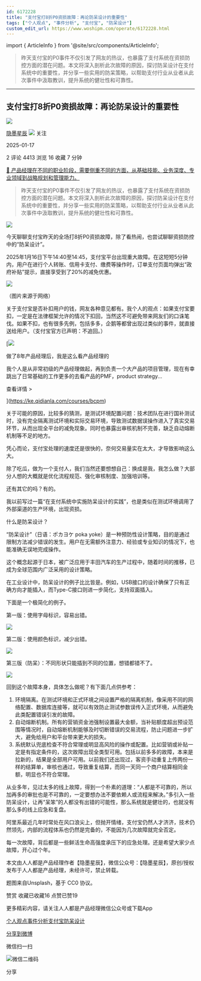 ```yaml
---
id: 6172228
title: "支付宝打8折P0资损故障：再论防呆设计的重要性"
tags: ["个人观点", "事件分析", "支付宝", "防呆设计"]
custom_edit_url: https://www.woshipm.com/operate/6172228.html
---
```

import { ArticleInfo } from '@site/src/components/ArticleInfo';

<ArticleInfo
    author="隐墨星辰"
    authorLink="https://www.woshipm.com/u/1598196"
    published="2025-01-17"
    views={4413}
    comments={2}
    collects={16}
/>

> 昨天支付宝的P0事件不仅引发了网友的热议，也暴露了支付系统在资损防控方面的潜在问题。本文将深入剖析此次故障的原因，探讨防呆设计在支付系统中的重要性，并分享一些实用的防呆策略，以帮助支付行业从业者从此次事件中汲取教训，提升系统的健壮性和可靠性。

---

## 支付宝打8折P0资损故障：再论防呆设计的重要性

[![](https://static.woshipm.com/view/woshipm_api_def_20240921121255_6519.jpg?imageView2/1/w/72/h/72/q/100)](https://www.woshipm.com/u/1598196)

[隐墨星辰](https://www.woshipm.com/u/1598196) ![](https://static.woshipm.com/tag/1101_1@2x.png) 关注

2025-01-17

2 评论 4413 浏览 16 收藏 7 分钟

[🔗 产品经理在不同的职业阶段，需要侧重不同的方面，从基础技能、业务深度、专业领域到战略规划和管理能力。](https://ke.qidianla.com/courses/90pm)

> 昨天支付宝的P0事件不仅引发了网友的热议，也暴露了支付系统在资损防控方面的潜在问题。本文将深入剖析此次故障的原因，探讨防呆设计在支付系统中的重要性，并分享一些实用的防呆策略，以帮助支付行业从业者从此次事件中汲取教训，提升系统的健壮性和可靠性。

![](https://image.woshipm.com/2023/04/13/c6e45858-d9e9-11ed-bd74-00163e0b5ff3.jpg)

今天聊聊支付宝昨天的全场打8折P0资损故障，除了看热闹，也尝试聊聊资损防控中的“防呆设计”。

2025年1月16日下午14:40至14:45，支付宝平台出现重大故障。在这短短5分钟内，用户在进行个人转账、信用卡支付、缴费等操作时，订单支付页面均弹出“政府补贴”提示，直接享受到了20%的减免优惠。

![](https://image.woshipm.com/2025/01/17/90f02152-d46d-11ef-af35-00163e09d72f.png)

（图片来源于网络）

关于支付宝是否补扣用户的钱，网友各种意见都有。我个人的观点：如果支付宝要扣，一定是在法律框架允许的情况下扣回，当然这不可避免带来网友们的口诛笔伐。如果不扣，也有很多先例，包括多多，企鹅等都曾出现过类似的事件，就直接送给用户。（支付宝官方已声明：不追回。）

[![](https://image.woshipm.com/2023/08/02/bf59b8ba-30e4-11ee-88e7-00163e0b5ff3.png)

做了8年产品经理后，我是这么看产品经理的

我个人是从非常初级的产品经理做起，再到负责一个大产品的项目管理，现在有幸跳出了日常基础的工作更多的去看产品的PMF，product strategy...

查看详情 >

](https://ke.qidianla.com/courses/bcpm)

关于可能的原因，比较多的猜测，是测试环境配置问题：技术团队在进行国补测试时，没有完全隔离测试环境和实际交易环境，导致测试数据误操作进入了真实交易环节，从而出现全平台的减免现象。同时也暴露出审核机制不完善，缺乏自动熔断机制等不足的地方。

凭心而论，支付宝处理的速度还是很快的，奈何交易量实在太大，才导致影响这么大。

除了吃瓜，做为一个支付人，我们当然还要想想自己：换成是我，我怎么做？大部分人想的大概就是优化流程规范、强化审核制度、加强培训等。

还有其它的吗？有的。

我以前写过一篇“在支付系统中实施防呆设计的实践”，也是类似在测试环境调用了外部渠道的生产环境，出现资损。

什么是防呆设计？

“防呆设计”（日语：ポカヨケ poka yoke）是一种预防性设计策略，目的是通过限制方法减少错误的发生。用户在无需额外注意力、经验或专业知识的情况下，也能准确无误地完成操作。

这个概念起源于日本，被广泛应用于丰田汽车的生产过程中，随着时间的推移，已成为全球范围内广泛采用的设计策略。

在工业设计中，防呆设计的例子比比皆是。例如，USB接口的设计确保了只有正确方向才能插入，而Type-C接口则进一步简化，支持双面插入。

下面是一个极简化的例子。

第一版：使用字母标识，容易出错。

![](https://image.woshipm.com/wp-files/2025/01/bFfH0t6k2cksH7nZGmF5.png)

第二版：使用颜色标识，减少出错。

![](https://image.woshipm.com/wp-files/2025/01/toctmRo7hClhEnlvyeyp.png)

第三版（防呆）：不同形状只能插到不同的位置，想错都错不了。

![](https://image.woshipm.com/wp-files/2025/01/oZVWLBtscgEWH9YNPf6b.png)

回到这个故障本身，具体怎么做呢？有下面几点供参考：

1.  环境隔离。在测试环境和正式环境之间设置严格的隔离机制，像采用不同的网络配置、数据库连接等，就可以有效防止测试参数误传入正式环境，从而避免此类配置错误引发的故障。
2.  自动熔断机制。所有的营销资金池强制设置最大金额，当补贴额度超出预设范围等情况时，自动熔断机制能够及时切断错误的交易流程，防止问题进一步扩大，避免给用户和平台带来更大的损失。
3.  系统默认兜底检查不符合常理或明显高风险的操作或配置。比如营销或补贴一定是有指定条件的，这次故障出现全类型可用。包括以前多多的故障，本来是拉新的，结果是全部用户可用。以前我们还出现过，客资手动重复上传两份一样的结算单，审核也通过，导致重复结算，而同一天同一个商户结算相同金额，明显也不符合常理。

从业多年，见过太多的线上故障，得到一个朴素的道理：“人都是不可靠的，所以加再多的审批也是不可靠的，一定要想办法不要依赖人或流程来解决。”多引入一些防呆设计，让再“呆笨”的人都没有出错的可能性，那么系统就是健壮的，也就没有那么多的线上应急和复盘。

阿里系最近几年时常处在风口浪尖上，但抛开情绪，支付宝仍然人才济济，技术仍然领先，内部的流程体系也仍然是完备的，不能因为几次故障就完全否定。

每一次故障，背后都是一些鲜活生命高强度承压下的应急处理。还是希望大家少点故障，开心过个年。

本文由人人都是产品经理作者【隐墨星辰】，微信公众号：【隐墨星辰】，原创/授权 发布于人人都是产品经理，未经许可，禁止转载。

题图来自Unsplash，基于 CC0 协议。

赞赏 收藏已收藏16 点赞已赞19

更多精彩内容，请关注人人都是产品经理微信公众号或下载App

[个人观点](https://www.woshipm.com/tag/%e4%b8%aa%e4%ba%ba%e8%a7%82%e7%82%b9)[事件分析](https://www.woshipm.com/tag/%e4%ba%8b%e4%bb%b6%e5%88%86%e6%9e%90)[支付宝](https://www.woshipm.com/tag/%e6%94%af%e4%bb%98%e5%ae%9d)[防呆设计](https://www.woshipm.com/tag/%e9%98%b2%e5%91%86%e8%ae%be%e8%ae%a1)

[分享到微博](https://service.weibo.com/share/share.php?appkey=2775287854&title=支付宝打8折P0资损故障：再论防呆设计的重要性&url=https://www.woshipm.com/operate/6172228.html&pic=https://image.woshipm.com/2023/04/13/c6e45858-d9e9-11ed-bd74-00163e0b5ff3.jpg)

微信扫一扫

![微信二维码](https://api.pwmqr.com/qrcode/create/?url=https://www.woshipm.com/operate/6172228.html)

分享
